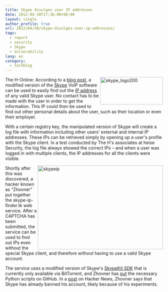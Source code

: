 ```yaml
---
title: Skype divulges user IP addresses
date: 2012-04-30T17:36:00+00:00
layout: single
author_profile: true
url: 2012/04/30/skype-divulges-user-ip-addresses/
tags:
  - report
  - security
  - Skype
  - Vulnerability
lang: en
category: 
  - techblog
---
```

[<img title="skype_logo200" border="0" alt="skype_logo200" align="right" src="http://lh4.ggpht.com/-7EPh_zAX_yI/T57GZ-WuvwI/AAAAAAAAFx4/r0qGoHHpA7w/skype_logo200_thumb.png?imgmax=800" width="200" height="88" />](http://lh3.ggpht.com/-vNLSJyvb0pw/T57GX25RrHI/AAAAAAAAFxs/3xDJMiD49B0/s1600-h/skype_logo200%25255B2%25255D.png)The H-Online: According to a [blog post](http://skype-open-source.blogspot.com/2012/04/skype-user-ip-address-disclosure.html), a modified version of the [Skype](http://www.skype.com/) VoIP software can be used to easily find out the [IP address](http://en.wikipedia.org/wiki/IP_address) of any valid Skype user. No contact has to be made with the user in order to get the information. This IP could then be used to find out other personal details about the user, such as their location or even their employer. 

With a certain registry key, the manipulated version of Skype will create a log file with information including other users' external and internal IP addresses. These IPs can be retrieved simply by opening up a user's profile with the Skype client. In a test conducted by The H's associates at heise Security, the log file always showed the correct IPs – and when a user was logged in with multiple clients, the IP addresses for all the clients were visible. 

[<img title="skypeip" border="0" alt="skypeip" align="right" src="http://lh5.ggpht.com/-vYOZzpsCd5Q/T57GiySHF9I/AAAAAAAAFyI/2jAaifgn598/skypeip_thumb%25255B1%25255D.png?imgmax=800" width="400" height="268" />](http://lh4.ggpht.com/-j2GeF3d4fPY/T57GgYoEjTI/AAAAAAAAFyA/wLbgIm10Cp0/s1600-h/skypeip%25255B3%25255D.png)Shortly after this was discovered, a hacker known as “Zhovner” put together the skype-ip-finder.tk web service. After a CAPTCHA has been submitted, the service can be used to find out IPs even without the special Skype client, and therefore without having to use a valid Skype account. 

The service uses a modified version of Skype's [SkypeKit SDK](http://developer.skype.com/public/skypekit) that is currently only available via BitTorrent, and Zhovner has [put](https://github.com/zhovner/Skype-iplookup/) the necessary Python scripts on GitHub. In a [post](https://news.ycombinator.com/item?id=3900590) on Hacker News, Zhovner says that Skype has already banned his account, likely because of his experiments.